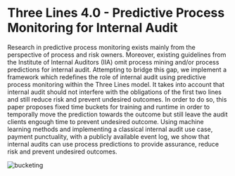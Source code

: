 # Three Lines 4.0 - Predictive Process Monitoring for Internal Audit

Research in predictive process monitoring exists mainly from the perspective of process and risk
owners. Moreover, existing guidelines from the Institute of Internal Auditors (IIA) omit process
mining and/or process predictions for internal audit. Attempting to bridge this gap, we implement
a framework which redefines the role of internal audit using predictive process monitoring within
the Three Lines model. It takes into account that internal audit should not interfere with the
obligations of the first two lines and still reduce risk and prevent undesired outcomes. In order
to do so, this paper proposes fixed time buckets for training and runtime in order to temporally
move the prediction towards the outcome but still leave the audit clients engough time to prevent
undesired outcome. Using machine learning methods and implementing a classical internal audit
use case, payment punctuality, with a publicly available event log, we show that internal audits can
use process predictions to provide assurance, reduce risk and prevent undesired outcomes.

![bucketing](https://user-images.githubusercontent.com/94218704/193218309-32968afe-1775-400e-a5e3-ce54d9f985d7.png)
